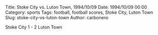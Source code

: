 Title: Stoke City vs. Luton Town, 1994/10/09
Date: 1994/10/09 00:00
Category: sports
Tags: football, football scores, Stoke City, Luton Town
Slug: stoke-city-vs-luton-town
Author: carbonero


Stoke City 1 - 2 Luton Town
